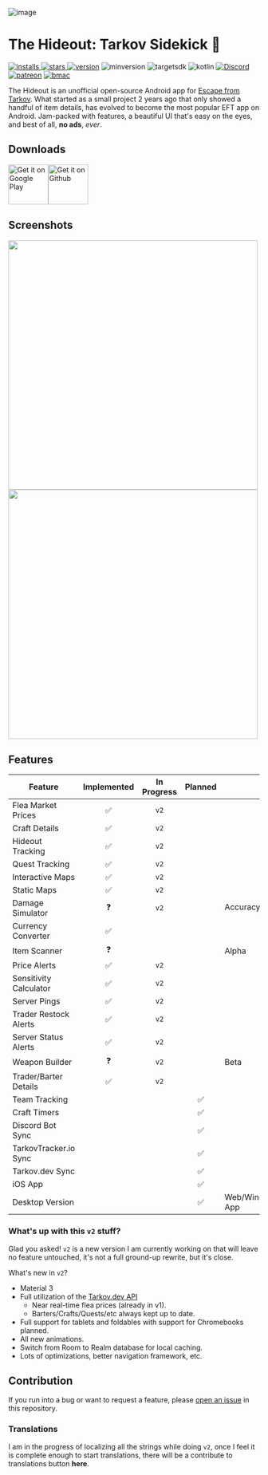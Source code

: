 ![image](https://user-images.githubusercontent.com/5241478/214820698-93b11bd9-6dc7-45e8-a0c8-b2e9957c7c49.png)

# The Hideout: Tarkov Sidekick :wave:

[![installs](https://img.shields.io/endpoint?color=ffd400&label=%20&logo=google-play&logoColor=black&url=https%3A%2F%2Fplay.cuzi.workers.dev%2Fplay%3Fi%3Dcom.austinhodak.thehideout%26l%3DPlay%2520Store%26m%3D%24installs%2520Installs)
![stars](https://img.shields.io/endpoint?color=48ff48&label=%20&logo=google-play&logoColor=black&url=https%3A%2F%2Fplay.cuzi.workers.dev%2Fplay%3Fi%3Dcom.austinhodak.thehideout%26l%3DPlay%2520Store%26m%3D%24rating%2520Stars)
![version](https://img.shields.io/endpoint?color=18FFFF&label=%20&logo=google-play&logoColor=black&url=https%3A%2F%2Fplay.cuzi.workers.dev%2Fplay%3Fi%3Dcom.austinhodak.thehideout%26l%3DPlay%2520Store%26m%3Dv%24version%2520Production)](https://play.google.com/store/apps/details?id=com.austinhodak.thehideout)
![minversion](https://img.shields.io/endpoint?color=00C853&label=%20&logo=android&logoColor=white&url=https%3A%2F%2Fplay.cuzi.workers.dev%2Fplay%3Fi%3Dcom.austinhodak.thehideout%26l%3DPlay%2520Store%26m%3D%2520SDK%2520%24minsdk%2520Min)
![targetsdk](https://img.shields.io/endpoint?color=00C853&label=%20&logo=android&logoColor=white&url=https%3A%2F%2Fplay.cuzi.workers.dev%2Fplay%3Fi%3Dcom.austinhodak.thehideout%26l%3DPlay%2520Store%26m%3D%2520SDK%2520%24targetsdk%2520Target)
![kotlin](https://img.shields.io/static/v1?label=&message=99%%20Kotlin&color=7F52FF&logo=kotlin&logoColor=fff)
[![Discord](https://img.shields.io/discord/798332260268245013?color=5864F2&logo=discord&logoColor=ffffff&label=)](https://discord.gg/4tmf7CxKn9) [![patreon](https://img.shields.io/static/v1?label=&message=Patreon&logo=patreon&color=FF424D&logoColor=white)](https://www.patreon.com/theeeelegend)
[![bmac](https://img.shields.io/static/v1?label=&message=Buy%20Me%20A%20Coffee&logo=buymeacoffee&color=FFDD00&logoColor=black)](https://www.buymeacoffee.com/theeeelegend)

The Hideout is an unofficial open-source Android app for [Escape from Tarkov](https://www.escapefromtarkov.com). What started as a small project 2 years ago that only showed a handful of item details, has evolved to become the most popular EFT app on Android. Jam-packed with features, a beautiful UI that's easy on the eyes, and best of all, **no ads**, *ever*. 

## Downloads
<a href='https://play.google.com/store/apps/details?id=com.austinhodak.thehideout'><img alt='Get it on Google Play' src='https://play.google.com/intl/en_us/badges/static/images/badges/en_badge_web_generic.png' height="80" /></a><a href="https://github.com/austinhodak/TheHideoutAndroid/releases"><img alt="Get it on Github" src="https://i.ibb.co/q0mdc4Z/get-it-on-github.png" height="80" /></a>

## Screenshots
<a><img src="https://user-images.githubusercontent.com/5241478/215082712-f81fc3da-02b2-4e95-80c5-467d744d44c6.png" width="500"/></a>
<a><img src="https://user-images.githubusercontent.com/5241478/215082722-dcf97af6-c615-4f08-bd41-174ce4b05946.png" width="500"/></a>

## Features

| Feature                | Implemented | In Progress | Planned |           |
| ---------------------- | :---------: | :---------: | :-----: | --------- |
| Flea Market Prices     |      ✅      |    `v2`     |         |
| Craft Details          |      ✅      |    `v2`     |         |
| Hideout Tracking       |      ✅      |    `v2`     |         |
| Quest Tracking         |      ✅      |    `v2`     |         |
| Interactive Maps       |      ✅      |    `v2`     |
| Static Maps            |      ✅      |    `v2`     |
| Damage Simulator       |      ❓      |    `v2`     |         | Accuracy❓ |
| Currency Converter     |      ✅      |
| Item Scanner           |      ❓      |             |         | Alpha     |
| Price Alerts           |      ✅      |    `v2`     |
| Sensitivity Calculator |      ✅      |    `v2`     |
| Server Pings           |      ✅      |    `v2`     |
| Trader Restock Alerts  |      ✅      |    `v2`     |
| Server Status Alerts   |      ✅      |    `v2`     |
| Weapon Builder         |      ❓      |    `v2`     |         | Beta      |
| Trader/Barter Details  |      ✅      |    `v2`     |
| Team Tracking          |             |             |    ✅    |
| Craft Timers           |             |             |    ✅    |
| Discord Bot Sync       |             |             |    ✅    |
| TarkovTracker.io Sync  |             |             |    ✅    |
| Tarkov.dev Sync  |             |             |    ✅    |
| iOS App                |             |             |    ✅    |
| Desktop Version  |             |             |    ✅    | Web/Windows App

### What's up with this `v2` stuff?
Glad you asked! `v2` is a new version I am currently working on that will leave no feature untouched, it's not a full ground-up rewrite, but it's close.

What's new in `v2`?
- Material 3
- Full utilization of the [Tarkov.dev API](tarkov.dev)
  - Near real-time flea prices (already in v1).
  - Barters/Crafts/Quests/etc always kept up to date.
- Full support for tablets and foldables with support for Chromebooks planned.
- All new animations.
- Switch from Room to Realm database for local caching.
- Lots of optimizations, better navigation framework, etc.

## Contribution
If you run into a bug or want to request a feature, please [open an issue]() in this repository.

### Translations
I am in the progress of localizing all the strings while doing `v2`, once I feel it is complete enough to start translations, there will be a contribute to translations button **here**.
